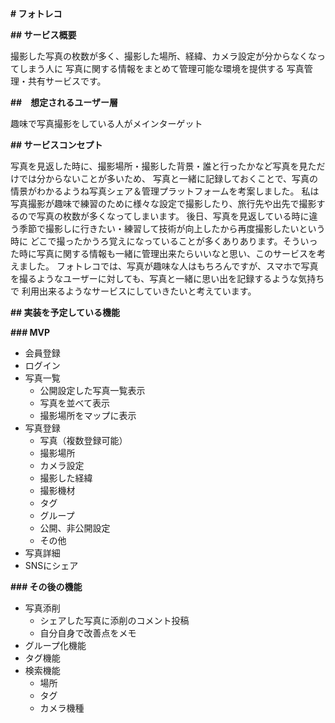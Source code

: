 **# フォトレコ**

**## サービス概要**

撮影した写真の枚数が多く、撮影した場所、経緯、カメラ設定が分からなくなってしまう人に
写真に関する情報をまとめて管理可能な環境を提供する
写真管理・共有サービスです。

**##　想定されるユーザー層**

趣味で写真撮影をしている人がメインターゲット

**## サービスコンセプト**

写真を見返した時に、撮影場所・撮影した背景・誰と行ったかなど写真を見ただけでは分からないことが多いため、
写真と一緒に記録しておくことで、写真の情景がわかるようね写真シェア＆管理プラットフォームを考案しました。
私は写真撮影が趣味で練習のために様々な設定で撮影したり、旅行先や出先で撮影するので写真の枚数が多くなってしまいます。
後日、写真を見返している時に違う季節で撮影しに行きたい・練習して技術が向上したから再度撮影したいという時に
どこで撮ったかうろ覚えになっていることが多くありあります。そういった時に写真に関する情報も一緒に管理出来たらいいなと思い、このサービスを考えました。
フォトレコでは、写真が趣味な人はもちろんですが、スマホで写真を撮るようなユーザーに対しても、写真と一緒に思い出を記録するような気持ちで
利用出来るようなサービスにしていきたいと考えています。

**## 実装を予定している機能**

**### MVP**

- 会員登録
- ログイン
- 写真一覧
  * 公開設定した写真一覧表示
  * 写真を並べて表示
  * 撮影場所をマップに表示
- 写真登録
  * 写真（複数登録可能）
  * 撮影場所
  * カメラ設定
  * 撮影した経緯
  * 撮影機材
  * タグ
  * グループ
  * 公開、非公開設定
  * その他
- 写真詳細
- SNSにシェア

**### その後の機能**

- 写真添削
  * シェアした写真に添削のコメント投稿
  * 自分自身で改善点をメモ
- グループ化機能
- タグ機能
- 検索機能
  * 場所
  * タグ
  * カメラ機種